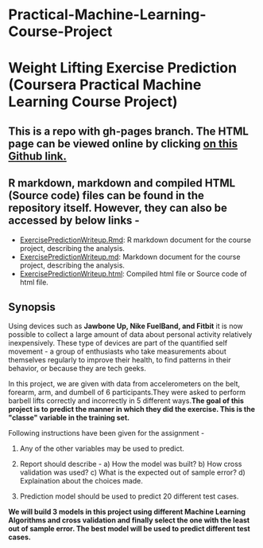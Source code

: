 # Practical-Machine-Learning-Course-Project

# Weight Lifting Exercise Prediction (Coursera Practical Machine Learning Course Project)

## This is a repo with gh-pages branch. The HTML page can be viewed online by clicking [on this Github link.](https://aniruddhachakraborty.github.io/Practical-Machine-Learning-Course-Project/ExercisePredictionWriteup.html)

## R markdown, markdown and compiled HTML (Source code) files can be found in the repository itself. However, they can also be accessed by below links -
* [ExercisePredictionWriteup.Rmd](https://github.com/AniruddhaChakraborty/Practical-Machine-Learning-Course-Project/blob/gh-pages/ExercisePredictionWriteup.Rmd): R markdown document for the course project, describing the analysis.
* [ExercisePredictionWriteup.md](https://github.com/AniruddhaChakraborty/Practical-Machine-Learning-Course-Project/blob/gh-pages/ExercisePredictionWriteup.md): Markdown document for the course project, describing the analysis.
* [ExercisePredictionWriteup.html](https://github.com/AniruddhaChakraborty/Practical-Machine-Learning-Course-Project/blob/gh-pages/ExercisePredictionWriteup.html): Compiled html file or Source code of html file.
## Synopsis

Using devices such as **Jawbone Up, Nike FuelBand, and Fitbit** it is now possible to collect a large amount of data about personal activity relatively inexpensively. These type of devices are part of the quantified self movement - a group of enthusiasts who take measurements about themselves regularly to improve their health, to find patterns in their behavior, or because they are tech geeks.

In this project, we are given with data from accelerometers on the belt, forearm, arm, and dumbell of 6 participants.They were asked to perform barbell lifts correctly and incorrectly in 5 different ways.**The goal of this project is to predict the manner in which they did the exercise. This is the "classe" variable in the training set.**

Following instructions have been given for the assignment -

1. Any of the other variables may be used to predict.

2. Report should describe -
a) How the model was built?
b) How cross validation was used?
c) What is the expected out of sample error?
d) Explaination about the choices made.

3. Prediction model should be used to predict 20 different test cases.

**We will build 3 models in this project using different Machine Learning Algorithms and cross validation and finally select the one with the least out of sample error. The best model will be used to predict different test cases.**
